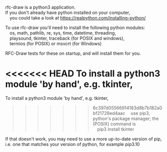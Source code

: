 
rfc-draw is a python3 application.  
If you don't already have python installed on your computer,  
&emsp;you could take a look at https://realpython.com/installing-python/  

To use rfc-draw you'll need to install the following python modules:  
&emsp;os, math, pathlib, re, sys, time, datetime, threading,  
&emsp;playsound, tkinter, traceback (for POSIX and windows),  
&emsp;termios (for POSIX) or msvcrt (for Windows)    

RFC-Draw tests for these on startup, and will install them for you.

<<<<<<< HEAD
To install a python3 module 'by hand', e.g. tkinter,
=======
To install a python3 module 'by hand', e.g. tkinter,  
>>>>>>> 6c397d05566914183d8b7b182a0bf21728ed4aac
&emsp;use pip3, python's package manager; the (POSIX) command is  
&emsp;pip3 install tkinter  

If that doesn't work, you may need to use a more up-to-date version of pip,  
i.e. one that matches your version of python, for example pip3.10  
